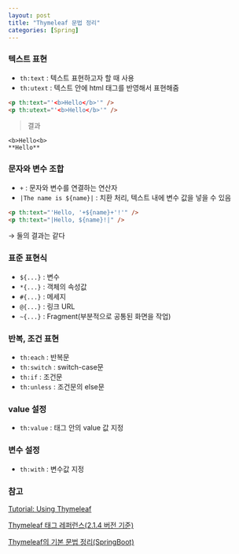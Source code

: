 ```yaml
---
layout: post
title: "Thymeleaf 문법 정리"
categories: [Spring]
---
```


### 텍스트 표현
- `th:text` : 텍스트 표현하고자 할 때 사용
- `th:utext` : 텍스트 안에 html 태그를 반영해서 표현해줌

```html
<p th:text="'<b>Hello</b>'" />
<p th:utext="'<b>Hello</b>'" />
```

> 결과

```
<b>Hello<b>
**Hello**
```

### 문자와 변수 조합
- `+` : 문자와 변수를 연결하는 연산자
- `|The name is ${name}|` : 치환 처리, 텍스트 내에 변수 값을 넣을 수 있음

```html
<p th:text="'Hello, '+${name}+'!'" />
<p th:text="|Hello, ${name}!|" />
```
→ 둘의 결과는 같다

### 표준 표현식
- `${...}` : 변수
- `*{...}` : 객체의 속성값
- `#{...}` : 메세지
- `@{...}` : 링크 URL
- `~{...}` : Fragment(부분적으로 공통된 화면을 작업)

### 반복, 조건 표현
- `th:each` : 반복문
- `th:switch` : switch-case문
- `th:if` : 조건문
- `th:unless` : 조건문의 else문

### value 설정
- `th:value` : 태그 안의 value 값 지정

### 변수 설정
- `th:with` : 변수값 지정

### 참고
[Tutorial: Using Thymeleaf](https://www.thymeleaf.org/doc/tutorials/3.0/usingthymeleaf.html)

[Thymeleaf 태그 레퍼런스(2.1.4 버전 기준)](https://indra818.github.io/2017/11/23/thymeleaf-tag-reference/)

[Thymeleaf의 기본 문법 정리(SpringBoot)](https://chung-develop.tistory.com/5)